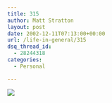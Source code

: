 ```yaml
---
title: 315
author: Matt Stratton
layout: post
date: 2002-12-11T07:13:00+00:00
url: /life-in-general/315
dsq_thread_id:
  - 28244318
categories:
  - Personal

---
```

![][1]

 [1]: http://www.kevinandkell.com/2002/strips/kk20021205.gif